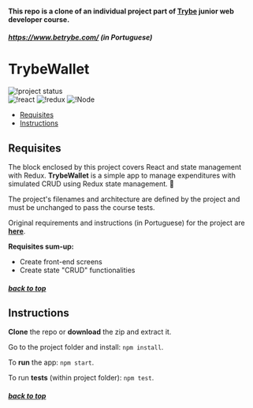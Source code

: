 #### <a name="top"></a> This repo is a clone of an individual project part of [Trybe](https://www.betrybe.com/) junior web developer course.
##### https://www.betrybe.com/ (in Portuguese)

# TrybeWallet
![!project status](https://img.shields.io/badge/status-development-yellow?style=flat&logo=visual-studio-code)   
![!react](https://img.shields.io/badge/react-purple?style=flat&logo=react)
![!redux](https://img.shields.io/badge/redux-blue?style=flat&logo=redux)
![!Node](https://img.shields.io/badge/node.js-yellowgreen?style=flat&logo=javascript)

- [Requisites](#requisites)
- [Instructions](#instructions)


## Requisites <a name="requisites"></a>

The block enclosed by this project covers React and state management with Redux. **TrybeWallet** is a simple app to manage expenditures with simulated CRUD using Redux state management. 🤖

The project's filenames and architecture are defined by the project and must be unchanged to pass the course tests.

Original requirements and instructions (in Portuguese) for the project are [**here**](README_original.md).


**Requisites sum-up:**

- Create front-end screens
- Create state "CRUD" functionalities

##### [back to top](#top)

## Instructions <a name="instructions"></a>

**Clone** the repo or **download** the zip and extract it.

Go to the project folder and install: `npm install`.

To **run** the app: `npm start`.

To run **tests** (within project folder): `npm test`.

##### [back to top](#top)

